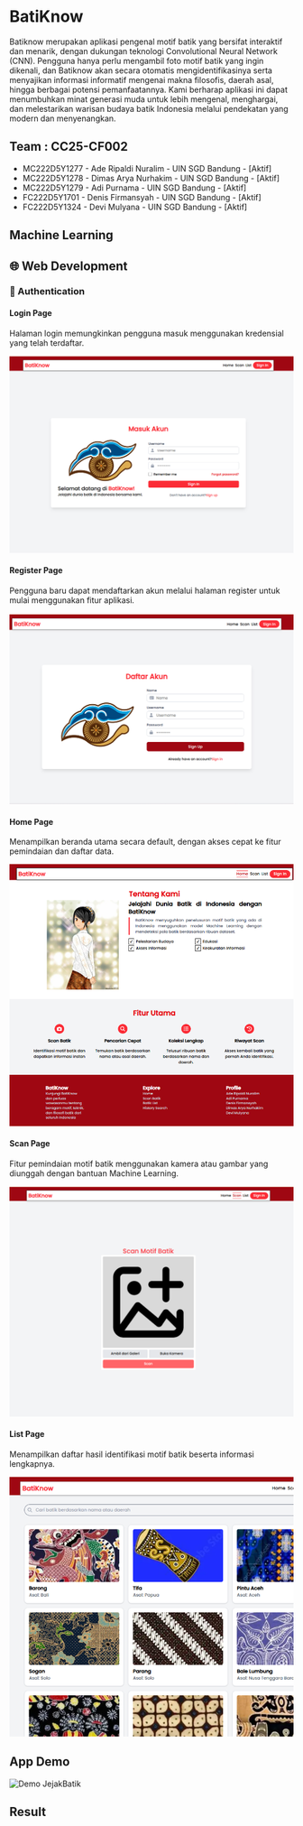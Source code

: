 # BatiKnow
Batiknow merupakan aplikasi pengenal motif batik yang bersifat interaktif dan menarik, dengan dukungan teknologi Convolutional Neural Network (CNN). Pengguna hanya perlu mengambil foto motif batik yang ingin dikenali, dan Batiknow akan secara otomatis mengidentifikasinya serta menyajikan informasi informatif mengenai makna filosofis, daerah asal, hingga berbagai potensi pemanfaatannya. Kami berharap aplikasi ini dapat menumbuhkan minat generasi muda untuk lebih mengenal, menghargai, dan melestarikan warisan budaya batik Indonesia melalui pendekatan yang modern dan menyenangkan.

## Team : CC25-CF002
- MC222D5Y1277 - Ade Ripaldi Nuralim - UIN SGD Bandung - [Aktif]
- MC222D5Y1278 - Dimas Arya Nurhakim - UIN SGD Bandung - [Aktif]
- MC222D5Y1279 - Adi Purnama - UIN SGD Bandung - [Aktif]
- FC222D5Y1701 - Denis Firmansyah - UIN SGD Bandung - [Aktif]
- FC222D5Y1324 - Devi Mulyana - UIN SGD Bandung - [Aktif]


## Machine Learning
## 🌐 Web Development
### 🔐 Authentication
#### Login Page

Halaman login memungkinkan pengguna masuk menggunakan kredensial yang telah terdaftar.


![image](https://raw.githubusercontent.com/Synnoer/BatiKnow/refs/heads/main/assets/Cuplikan%20layar%202025-06-12%20183709.png)

#### Register Page
Pengguna baru dapat mendaftarkan akun melalui halaman register untuk mulai menggunakan fitur aplikasi.



![image](https://raw.githubusercontent.com/Synnoer/BatiKnow/refs/heads/main/assets/Cuplikan%20layar%202025-06-12%20183918.png)

#### Home Page

Menampilkan beranda utama secara default, dengan akses cepat ke fitur pemindaian dan daftar data.


![image](http://raw.githubusercontent.com/Synnoer/BatiKnow/refs/heads/main/assets/Cuplikan%20layar%202025-06-12%20183349.png)

#### Scan Page

Fitur pemindaian motif batik menggunakan kamera atau gambar yang diunggah dengan bantuan Machine Learning.




![image](https://raw.githubusercontent.com/Synnoer/BatiKnow/refs/heads/main/assets/Cuplikan%20layar%202025-06-12%20183408.png)

#### List Page
Menampilkan daftar hasil identifikasi motif batik beserta informasi lengkapnya.



![image](https://raw.githubusercontent.com/Synnoer/BatiKnow/refs/heads/main/assets/Cuplikan%20layar%202025-06-12%20183420.png)

## App Demo

![Demo JejakBatik](https://github.com/Synnoer/BatiKnow/raw/main/assets/demo.gif)


## Result
